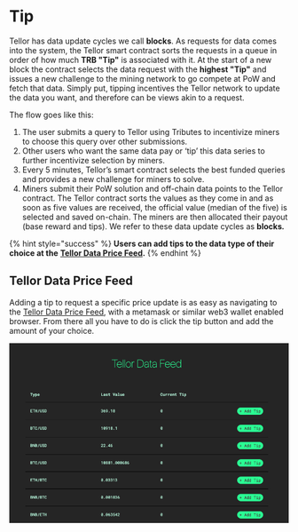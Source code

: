 # Tip

Tellor has data update cycles we call **blocks**.  As requests for data comes into the system, the Tellor smart contract sorts the requests in a queue in order of how much **TRB "Tip"** is associated with it.  At the start of a new block the contract selects the data request with the **highest "Tip"** and issues a new challenge to the mining network to go compete at PoW and fetch that data.  Simply put, tipping incentives the Tellor network to update the data you want, and therefore can be views akin to a request.    
  
The flow goes like this:

1. The user submits a query to Tellor using Tributes to incentivize miners to choose this query over other submissions.
2. Other users who want the same data pay or ‘tip’ this data series to further incentivize selection by miners.
3. Every 5 minutes, Tellor’s smart contract selects the best funded queries and provides a new challenge for miners to solve.
4. Miners submit their PoW solution and off-chain data points to the Tellor contract. The Tellor contract sorts the values as they come in and as soon as five values are received, the official value \(median of the five\) is selected and saved on-chain. The miners are then allocated their payout \(base reward and tips\).  We refer to these data update cycles as **blocks**_**.**_

{% hint style="success" %}
**Users can add tips to the data type of their choice at the** [**Tellor Data Price Feed**](https://prices.tellorscan.com)**.**
{% endhint %}

## Tellor Data Price Feed

Adding a tip to request a specific price update is as easy as navigating to the [Tellor Data Price Feed](https://prices.tellorscan.com), with a metamask or similar web3 wallet enabled browser.   From there all you have to do is click the tip button and add the amount of your choice.

![Just click + Add Tip! ](../.gitbook/assets/screen-shot-2020-09-18-at-11.44.34-am.png)

